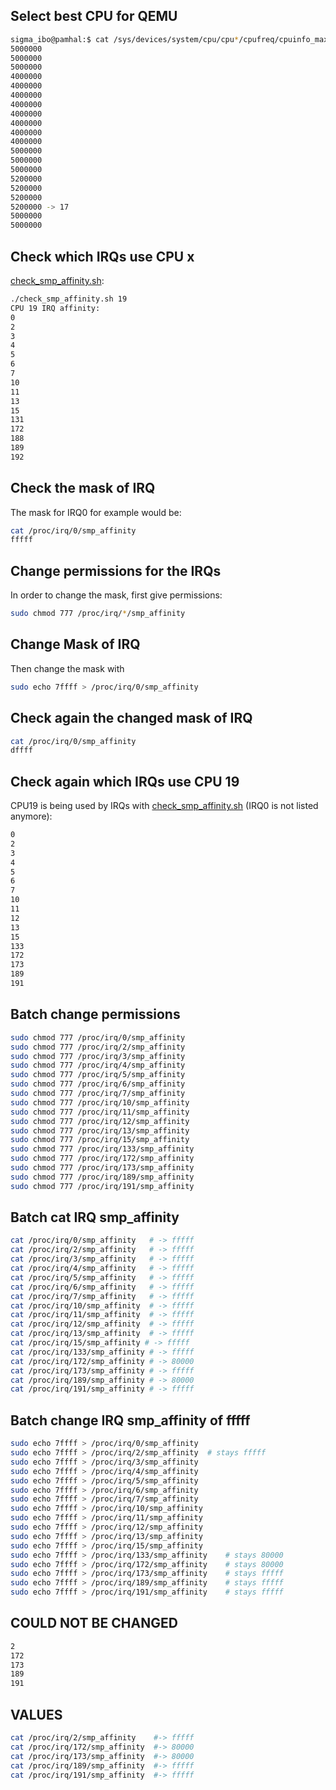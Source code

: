 ## Select best CPU for QEMU
```bash
sigma_ibo@pamhal:$ cat /sys/devices/system/cpu/cpu*/cpufreq/cpuinfo_max_freq
5000000
5000000
5000000
4000000
4000000
4000000
4000000
4000000
4000000
4000000
4000000
5000000
5000000
5000000
5200000
5200000
5200000
5200000 -> 17
5000000
5000000
```

## Check which IRQs use CPU x
[check_smp_affinity.sh](check_smp_affinity.sh):
```bash
./check_smp_affinity.sh 19
CPU 19 IRQ affinity:
0
2
3
4
5
6
7
10
11
13
15
131
172
188
189
192
```

## Check the mask of IRQ
The mask for IRQ0 for example would be: 
```bash
cat /proc/irq/0/smp_affinity
fffff
```

## Change permissions for the IRQs
In order to change the mask, first give permissions:
```bash
sudo chmod 777 /proc/irq/*/smp_affinity
```

## Change Mask of IRQ
Then change the mask with 
```bash
sudo echo 7ffff > /proc/irq/0/smp_affinity
```

## Check again the changed mask of IRQ
```bash
cat /proc/irq/0/smp_affinity
dffff
```

## Check again which IRQs use CPU 19
CPU19 is being used by IRQs with [check_smp_affinity.sh](check_smp_affinity.sh) (IRQ0 is not listed anymore): 
```bash
0
2
3
4
5
6
7
10
11
12
13
15
133
172
173
189
191
```



## Batch change permissions
```bash
sudo chmod 777 /proc/irq/0/smp_affinity
sudo chmod 777 /proc/irq/2/smp_affinity
sudo chmod 777 /proc/irq/3/smp_affinity
sudo chmod 777 /proc/irq/4/smp_affinity
sudo chmod 777 /proc/irq/5/smp_affinity
sudo chmod 777 /proc/irq/6/smp_affinity
sudo chmod 777 /proc/irq/7/smp_affinity
sudo chmod 777 /proc/irq/10/smp_affinity
sudo chmod 777 /proc/irq/11/smp_affinity
sudo chmod 777 /proc/irq/12/smp_affinity
sudo chmod 777 /proc/irq/13/smp_affinity
sudo chmod 777 /proc/irq/15/smp_affinity
sudo chmod 777 /proc/irq/133/smp_affinity
sudo chmod 777 /proc/irq/172/smp_affinity
sudo chmod 777 /proc/irq/173/smp_affinity
sudo chmod 777 /proc/irq/189/smp_affinity
sudo chmod 777 /proc/irq/191/smp_affinity
```


## Batch cat IRQ smp_affinity
```bash
cat /proc/irq/0/smp_affinity   # -> fffff
cat /proc/irq/2/smp_affinity   # -> fffff             
cat /proc/irq/3/smp_affinity   # -> fffff             
cat /proc/irq/4/smp_affinity   # -> fffff            
cat /proc/irq/5/smp_affinity   # -> fffff             
cat /proc/irq/6/smp_affinity   # -> fffff            
cat /proc/irq/7/smp_affinity   # -> fffff            
cat /proc/irq/10/smp_affinity  # -> fffff              
cat /proc/irq/11/smp_affinity  # -> fffff            
cat /proc/irq/12/smp_affinity  # -> fffff            
cat /proc/irq/13/smp_affinity  # -> fffff              
cat /proc/irq/15/smp_affinity # -> fffff              
cat /proc/irq/133/smp_affinity # -> fffff              
cat /proc/irq/172/smp_affinity # -> 80000              
cat /proc/irq/173/smp_affinity # -> fffff              
cat /proc/irq/189/smp_affinity # -> 80000  
cat /proc/irq/191/smp_affinity # -> fffff              
```


## Batch change IRQ smp_affinity of fffff
```bash
sudo echo 7ffff > /proc/irq/0/smp_affinity
sudo echo 7ffff > /proc/irq/2/smp_affinity  # stays fffff
sudo echo 7ffff > /proc/irq/3/smp_affinity
sudo echo 7ffff > /proc/irq/4/smp_affinity
sudo echo 7ffff > /proc/irq/5/smp_affinity
sudo echo 7ffff > /proc/irq/6/smp_affinity
sudo echo 7ffff > /proc/irq/7/smp_affinity
sudo echo 7ffff > /proc/irq/10/smp_affinity
sudo echo 7ffff > /proc/irq/11/smp_affinity
sudo echo 7ffff > /proc/irq/12/smp_affinity
sudo echo 7ffff > /proc/irq/13/smp_affinity
sudo echo 7ffff > /proc/irq/15/smp_affinity
sudo echo 7ffff > /proc/irq/133/smp_affinity    # stays 80000
sudo echo 7ffff > /proc/irq/172/smp_affinity    # stays 80000
sudo echo 7ffff > /proc/irq/173/smp_affinity    # stays fffff
sudo echo 7ffff > /proc/irq/189/smp_affinity    # stays fffff
sudo echo 7ffff > /proc/irq/191/smp_affinity    # stays fffff
```

## COULD NOT BE CHANGED
```bash
2
172
173
189
191
```

## VALUES
```bash
cat /proc/irq/2/smp_affinity    #-> fffff
cat /proc/irq/172/smp_affinity  #-> 80000
cat /proc/irq/173/smp_affinity  #-> 80000
cat /proc/irq/189/smp_affinity  #-> fffff
cat /proc/irq/191/smp_affinity  #-> fffff
```
